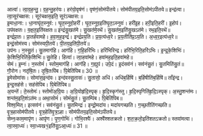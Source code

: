 

  
आत्वा॑। त्वा॒व॒ह॒न्तु॒। व॒ह॒न्तु॒हर॑यः। हर॑यो॒वृष॑णं। वृष॑णं॒सोम॑पीतये। सोम॑पीतय॒इति॒सोम॑ऽपीतये॥ इन्द्र॑त्वा। त्वा॒सूर॑चक्षस:। सूर॑चक्षस॒इति॒ सूर॑ऽचक्षस:॥  
इ॒माधा॒ना:। धा॒नाघृ॑त॒स्नुव॑:। घृ॒त॒स्नुवो॒हरी॑। घृ॒त॒स्नुव॒इति॑घृ॒त॒ऽस्नुवः॑। हरी॑इ॒ह। हरी॒इति॒हरी॑। इ॒होप॑। उप॑वक्षतः। व॒क्ष॒त॒इति॑वक्षतः॥ इन्द्रं॑सु॒खत॑मे। सु॒खत॑मे॒रथे॑। सु॒खत॑म॒इति॑सु॒खऽत॑मे। रथ॒इति॒रथे॑॥  
इन्द्रं॑प्रा॒तः। प्रा॒तर्ह॑वामहे। ह॒वा॒म॒ह॒इन्द्रं॑। इन्द्रं॑प्रय॒ति। प्र॒य॒त्य॑ध्व॒रे। प्र॒य॒तीति॑प्र॒ऽय॒ति। अ॒ध्व॒र॒इत्य॑ध्व॒रे॥ इन्द्रं॒सोम॑स्य। सोम॑स्यपी॒तये॑। पी॒तय॒इति॑पी॒तये॑॥  
उप॑नः। न॒स्सु॒तं। सु॒तमाग॑हि। आग॑हि। ग॒हि॒हरि॑भिः। हरि॑भिरिन्द्र। हरि॑भि॒रिति॒हरि॑ऽभिः। इ॒न्द्र॒के॒शिभिः॑। के॒शिभि॒रिति॑के॒शिभिः॑॥ सु॒तेहि। हित्वा॑। त्वा॒हवा॑महे। हवा॑मह॒इति॒हवा॑महे॥  
सेमं। इ॒म्नः॑। न॒स्तोमं॑। स्तोम॒माग॑हि। आग॑हि। ग॒ह्युप॑। उपे॒दं। इ॒दंसव॑नं। सव॑नंसु॒तं। सु॒तमिति॑सु॒तं॥ गौ॒रोन। नतृ॑षि॒तः। तृ॒षि॒तःपि॑ब। पि॒बेति॑पिब॥ 30 ॥  
इ॒मेसोमा॑सः। सोमा॑स॒इन्द॑वः। इन्द॑वस्सु॒तासः॑। सु॒तासो॒ अधि॑। अधि॑ब॒र्हिषि॑। ब॒र्हिषीति॑ब॒र्हिषि॑॥ ताँइ॑न्द्र। इ॒न्द्र॒सह॑से। सह॑सेपिब। पि॒बेति॑पिब॥  
अ॒यन्ते॑। ते॒स्तोमः॑। स्तोमो॑अ॒ग्रि॒यः। अ॒ग्रि॒योहृ॑दि॒स्पृक्। हृ॒दि॒स्कृग॑स्तु। हृ॒दि॒स्पृगिति॑हृ॒दि॒ऽस्पृक्। अ॒स्तु॒शन्त॑मः। शन्त॑म॒इति॒शंऽत॑मः॥ अथा॒सोमं॑। सोमं॑सु॒तं। सु॒तम्पि॑ब। पि॒बेति॑पिब॥  
विश्व॒मित्। इत्सव॑नं। सव॑नंसु॒तं। सु॒तमिन्द्रः॑। इन्द्रो॒मदा॑य। मदा॑यगच्छति। ग॒च्छ॒तीति॑गच्छति॥ वृ॒त्र॒हासोम॑पीतये। वृ॒त्र॒हेति॑वृ॒त्र॒ऽहा। सोम॑पीतय॒इति॒सोम॑ऽपीतये॥  
सेम्नः॒काम॒मापृ॑ण। आपृ॑ण। पृ॒ण॒गोभिः॑। गोभि॒रश्वैः॑। अश्वै॑श्शतक्रतो। श॒त॒क्र॒तो॒इति॑शतऽक्रतो॥ स्तवा॑मत्वा। त्वा॒स्वा॒ध्यः॑। स्वा॒ध्यख१॒॑इति॑सु॒ऽआ॒ध्यः॑॥ 31 ॥  
